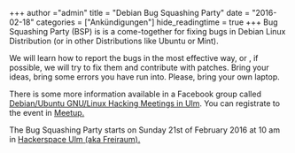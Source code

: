 +++
author ="admin"
title = "Debian Bug Squashing Party"
date = "2016-02-18"
categories = ["Ankündigungen"]
hide_readingtime = true
+++
Bug Squashing Party (BSP) is is a come-together for fixing bugs in Debian Linux Distribution (or in other Distributions like Ubuntu or Mint).

We will learn how to report the bugs in the most effective way, or , if possible, we will try to fix them and contribute with patches. Bring your ideas, bring some errors you have run into. Please, bring your own laptop.

There is some more information available in a Facebook group called [Debian/Ubuntu GNU/Linux Hacking Meetings in Ulm](https://www.facebook.com/groups/1551713658479995/). You can registrate to the event in [Meetup.](http://www.meetup.com/UlmHackers/events/228552266/)

The Bug Squashing Party starts on Sunday 21st of February 2016 at 10 am in [Hackerspace Ulm (aka Freiraum).](/contact)
